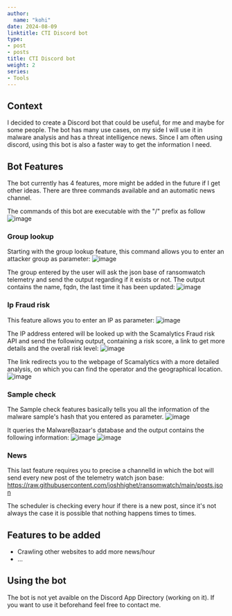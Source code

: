 ```yaml
---
author:
  name: "kohi"
date: 2024-08-09
linktitle: CTI Discord bot
type:
- post
- posts
title: CTI Discord bot
weight: 2
series:
- Tools
---
```


## Context

I decided to create a Discord bot that could be useful, for me and maybe for some people. The bot has many use cases, on my side I will use it in malware analysis and has
a threat intelligence news.
Since I am often using discord, using this bot is also a faster way to get the information I need.

## Bot Features

The bot currently has 4 features, more might be added in the future if I get other ideas.
There are three commands available and an automatic news channel.

The commands of this bot are executable with the "/" prefix as follow
![image](/images/bot1.png)

### Group lookup

Starting with the group lookup feature, this command allows you to enter an attacker group as parameter:
![image](/images/bot2.png)

The group entered by the user will ask the json base of ransomwatch telemetry and send the output regarding if it exists or not.
The output contains the name, fqdn, the last time it has been updated:
![image](/images/bot3.png)

### Ip Fraud risk

This feature allows you to enter an IP as parameter:
![image](/images/bot4.png)

The IP address entered will be looked up with the Scamalytics Fraud risk API and send the following output, containing a risk score, a link to get more details and the overall risk level:
![image](/images/bot5.png)

The link redirects you to the webpage of Scamalytics with a more detailed analysis, on which you can find the operator and the geographical location.
![image](/images/bot6.png)

### Sample check

The Sample check features basically tells you all the information of the malware sample's hash that you entered as parameter.
![image](/images/bot7.png)

It queries the MalwareBazaar's database and the output contains the following information:
![image](/images/bot8.png)
![image](/images/bot9.png)

### News

This last feature requires you to precise a channelId in which the bot will send every new post of the telemetry watch json base: https://raw.githubusercontent.com/joshhighet/ransomwatch/main/posts.json 

The scheduler is checking every hour if there is a new post, since it's not always the case it is possible that nothing happens times to times.

## Features to be added

- Crawling other websites to add more news/hour
- ...

## Using the bot

The bot is not yet avaible on the Discord App Directory (working on it). If you want to use it beforehand feel free to contact me.

